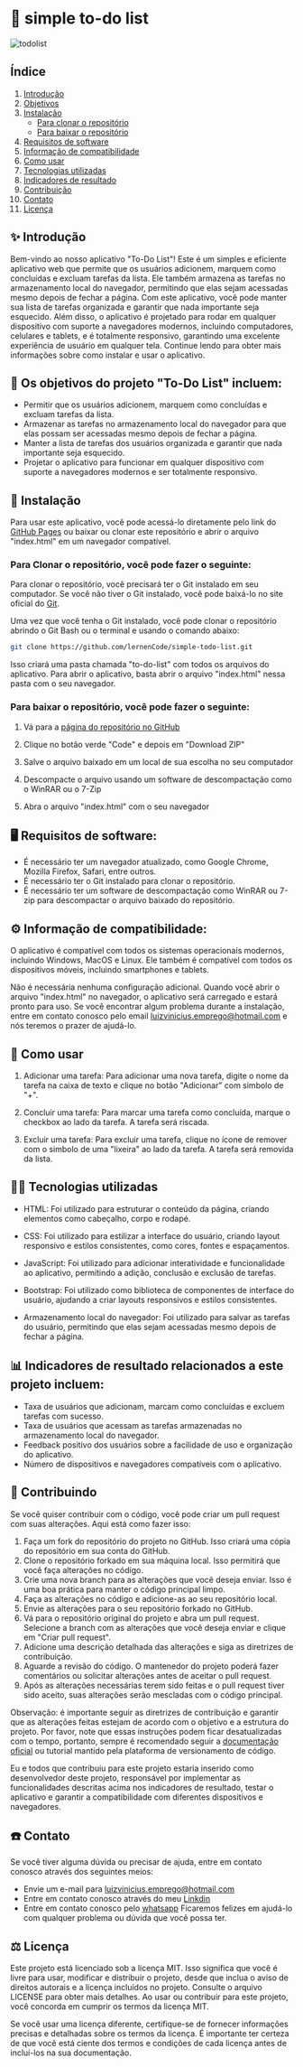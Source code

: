 # 📝 simple to-do list

![todolist](https://user-images.githubusercontent.com/96671069/233728761-7a2ee6bd-7061-4273-b5ca-02c452a9bd75.png)


## Índice
1. [Introdução](#-introdução)
2. [Objetivos](#-os-objetivos-do-projeto-to-do-list-incluem)
3. [Instalação](#-instalação)
   - [Para clonar o repositório](#para-clonar-o-repositório-você-pode-fazer-o-seguinte)
   - [Para baixar o repositório](#para-baixar-o-repositório-você-pode-fazer-o-seguinte)
4.  [Requisitos de software](#%EF%B8%8F-requisitos-de-software)
5.  [Informação de compatibilidade](#%EF%B8%8F-informação-de-compatibilidade)
6.  [Como usar](#-como-usar)
7.  [Tecnologias utilizadas](#-tecnologias-utilizadas)
8.  [Indicadores de resultado](#-indicadores-de-resultado-relacionados-a-este-projeto-incluem)
9.  [Contribuição](#-contribuindo)
11. [Contato](#%EF%B8%8F-contato)
12. [Licença](#%EF%B8%8F-licença)



## ✨ Introdução
Bem-vindo ao nosso aplicativo "To-Do List"! Este é um simples e eficiente aplicativo web que permite que os usuários adicionem, marquem como concluídas e excluam tarefas da lista. Ele também armazena as tarefas no armazenamento local do navegador, permitindo que elas sejam acessadas mesmo depois de fechar a página. Com este aplicativo, você pode manter sua lista de tarefas organizada e garantir que nada importante seja esquecido. Além disso, o aplicativo é projetado para rodar em qualquer dispositivo com suporte a navegadores modernos, incluindo computadores, celulares e tablets, e é totalmente responsivo, garantindo uma excelente experiência de usuário em qualquer tela. Continue lendo para obter mais informações sobre como instalar e usar o aplicativo. 



## 🎯 Os objetivos do projeto "To-Do List" incluem:
* Permitir que os usuários adicionem, marquem como concluídas e excluam tarefas da lista.
* Armazenar as tarefas no armazenamento local do navegador para que elas possam ser acessadas mesmo depois de fechar a página.
* Manter a lista de tarefas dos usuários organizada e garantir que nada importante seja esquecido.
* Projetar o aplicativo para funcionar em qualquer dispositivo com suporte a navegadores modernos e ser totalmente responsivo.



## 💾 Instalação
Para usar este aplicativo, você pode acessá-lo diretamente pelo link do [GitHub Pages](https://lernencode.github.io/simple-todo-list/) ou baixar ou clonar este repositório e abrir o arquivo "index.html" em um navegador compatível.


### Para Clonar o repositório, você pode fazer o seguinte:

Para clonar o repositório, você precisará ter o Git instalado em seu computador. Se você não tiver o Git instalado, você pode baixá-lo no site oficial do [Git](https://git-scm.com/).

Uma vez que você tenha o Git instalado, você pode clonar o repositório abrindo o Git Bash ou o terminal e usando o comando abaixo:

```bash
git clone https://github.com/lernenCode/simple-todo-list.git
```
Isso criará uma pasta chamada "to-do-list" com todos os arquivos do aplicativo. Para abrir o aplicativo, basta abrir o arquivo "index.html" nessa pasta com o seu navegador.



### Para baixar o repositório, você pode fazer o seguinte:
1. Vá para a [página do repositório no GitHub](https://github.com/lernenCode/simple-todo-list)

2. Clique no botão verde "Code" e depois em "Download ZIP"

3. Salve o arquivo baixado em um local de sua escolha no seu computador

4. Descompacte o arquivo usando um software de descompactação como o WinRAR ou o 7-Zip

5. Abra o arquivo "index.html" com o seu navegador



## 🖥️ Requisitos de software:
* É necessário ter um navegador atualizado, como Google Chrome, Mozilla Firefox, Safari, entre outros.
* É necessário ter o Git instalado para clonar o repositório.
* É necessário ter um software de descompactação como WinRAR ou 7-zip para descompactar o arquivo baixado do repositório.


## ⚙️ Informação de compatibilidade:
O aplicativo é compatível com todos os sistemas operacionais modernos, incluindo Windows, MacOS e Linux. Ele também é compatível com todos os dispositivos móveis, incluindo smartphones e tablets.

Não é necessária nenhuma configuração adicional. Quando você abrir o arquivo "index.html" no navegador, o aplicativo será carregado e estará pronto para uso. Se você encontrar algum problema durante a instalação, entre em contato conosco pelo email luizvinicius.emprego@hotmail.com e nós teremos o prazer de ajudá-lo.



## 🦮 Como usar
1. Adicionar uma tarefa: Para adicionar uma nova tarefa, digite o nome da tarefa na caixa de texto e clique no botão "Adicionar" com simbolo de "+".

2. Concluir uma tarefa: Para marcar uma tarefa como concluída, marque o checkbox ao lado da tarefa. A tarefa será riscada.

3. Excluir uma tarefa: Para excluir uma tarefa, clique no ícone de remover com o simbolo de uma "lixeira" ao lado da tarefa. A tarefa será removida da lista.



## 👨‍💻 Tecnologias utilizadas
* HTML: Foi utilizado para estruturar o conteúdo da página, criando elementos como cabeçalho, corpo e rodapé.

* CSS: Foi utilizado para estilizar a interface do usuário, criando layout responsivo e estilos consistentes, como cores, fontes e espaçamentos.

* JavaScript: Foi utilizado para adicionar interatividade e funcionalidade ao aplicativo, permitindo a adição, conclusão e exclusão de tarefas.

* Bootstrap: Foi utilizado como biblioteca de componentes de interface do usuário, ajudando a criar layouts responsivos e estilos consistentes.

* Armazenamento local do navegador: Foi utilizado para salvar as tarefas do usuário, permitindo que elas sejam acessadas mesmo depois de fechar a página.



## 📊 Indicadores de resultado relacionados a este projeto incluem:
* Taxa de usuários que adicionam, marcam como concluídas e excluem tarefas com sucesso.
* Taxa de usuários que acessam as tarefas armazenadas no armazenamento local do navegador.
* Feedback positivo dos usuários sobre a facilidade de uso e organização do aplicativo.
* Número de dispositivos e navegadores compatíveis com o aplicativo.



## 🤝 Contribuindo
Se você quiser contribuir com o código, você pode criar um pull request com suas alterações. Aqui está como fazer isso:
1. Faça um fork do repositório do projeto no GitHub. Isso criará uma cópia do repositório em sua conta do GitHub.
2. Clone o repositório forkado em sua máquina local. Isso permitirá que você faça alterações no código.
3. Crie uma nova branch para as alterações que você deseja enviar. Isso é uma boa prática para manter o código principal limpo.
4. Faça as alterações no código e adicione-as ao seu repositório local.
5. Envie as alterações para o seu repositório forkado no GitHub.
6. Vá para o repositório original do projeto e abra um pull request. Selecione a branch com as alterações que você deseja enviar e clique em "Criar pull request".
7. Adicione uma descrição detalhada das alterações e siga as diretrizes de contribuição.
8. Aguarde a revisão do código. O mantenedor do projeto poderá fazer comentários ou solicitar alterações antes de aceitar o pull request. 
9. Após as alterações necessárias terem sido feitas e o pull request tiver sido aceito, suas alterações serão mescladas com o código principal.

Observação: é importante seguir as diretrizes de contribuição e garantir que as alterações feitas estejam de acordo com o objetivo e a estrutura do projeto. Por favor, note que essas instruções podem ficar desatualizadas com o tempo, portanto, sempre é recomendado seguir a [documentação oficial](https://docs.github.com/pt/pull-requests/collaborating-with-pull-requests/proposing-changes-to-your-work-with-pull-requests/creating-a-pull-request) ou tutorial mantido pela plataforma de versionamento de código.

Eu e todos que contribuiu para este projeto estaria inserido como desenvolvedor deste projeto, responsável por implementar as funcionalidades descritas acima nos indicadores de resultado, testar o aplicativo e garantir a compatibilidade com diferentes dispositivos e navegadores.



## ☎️ Contato
Se você tiver alguma dúvida ou precisar de ajuda, entre em contato conosco através dos seguintes meios:
* Envie um e-mail para luizvinicius.emprego@hotmail.com
* Entre em contato conosco através do meu [Linkdin](https://www.linkedin.com/in/luizbelmonte/)
* Entre em contato conosco pelo [whatsapp](https://wa.me/5519987721373)
Ficaremos felizes em ajudá-lo com qualquer problema ou dúvida que você possa ter.



## ⚖️ Licença
Este projeto está licenciado sob a licença MIT. Isso significa que você é livre para usar, modificar e distribuir o projeto, desde que inclua o aviso de direitos autorais e a licença incluídos no projeto. Consulte o arquivo LICENSE para obter mais detalhes.
Ao usar ou contribuir para este projeto, você concorda em cumprir os termos da licença MIT.

Se você usar uma licença diferente, certifique-se de fornecer informações precisas e detalhadas sobre os termos da licença. É importante ter certeza de que você está ciente dos termos e condições de cada licença antes de incluí-los na sua documentação.
